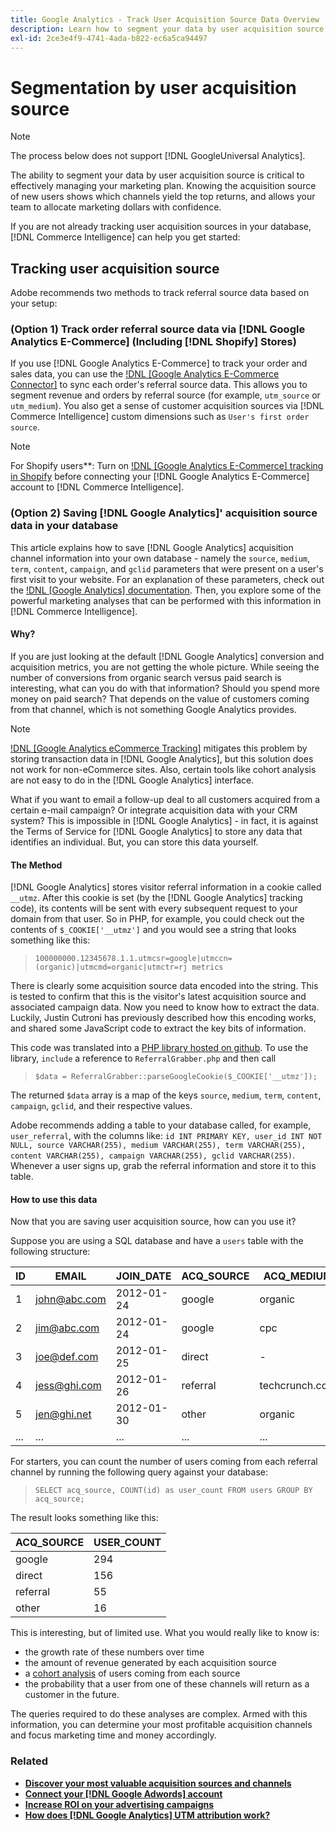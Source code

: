 ```yaml
---
title: Google Analytics - Track User Acquisition Source Data Overview
description: Learn how to segment your data by user acquisition source.
exl-id: 2ce3e4f9-4741-4ada-b822-ec6a5ca94497
---
```

# Segmentation by user acquisition source

>[!NOTE]
>
>The process below does not support [!DNL GoogleUniversal Analytics].

The ability to segment your data by user acquisition source is critical to effectively managing your marketing plan. Knowing the acquisition source of new users shows which channels yield the top returns, and allows your team to allocate marketing dollars with confidence.

If you are not already tracking user acquisition sources in your database, [!DNL Commerce Intelligence] can help you get started:

## Tracking user acquisition source

Adobe recommends two methods to track referral source data based on your setup:

### (Option 1)  Track order referral source data via [!DNL Google Analytics E-Commerce] (Including [!DNL Shopify] Stores)

If you use [!DNL Google Analytics E-Commerce] to track your order and sales data, you can use the [!DNL [Google Analytics E-Commerce Connector]](../importing-data/integrations/google-ecommerce.md) to sync each order's referral source data. This allows you to segment revenue and orders by referral source (for example, `utm_source` or `utm_medium`). You also get a sense of customer acquisition sources via [!DNL Commerce Intelligence] custom dimensions such as `User's first order source`.

>[!NOTE]
>
>For Shopify users**: Turn on [!DNL [Google Analytics E-Commerce] tracking in Shopify](https://help.shopify.com/en/manual/reports-and-analytics/google-analytics#ecommerce-tracking) before connecting your [!DNL Google Analytics E-Commerce] account to [!DNL Commerce Intelligence].

### (Option 2) Saving [!DNL Google Analytics]' acquisition source data in your database

This article explains how to save [!DNL Google Analytics] acquisition channel information into your own database - namely the `source`, `medium`, `term`, `content`, `campaign`, and `gclid` parameters that were present on a user's first visit to your website. For an explanation of these parameters, check out the [!DNL [Google Analytics] documentation](https://support.google.com/analytics/answer/1191184?hl=en#zippy=%2Cin-this-article). Then, you explore some of the powerful marketing analyses that can be performed with this information in [!DNL Commerce Intelligence].

#### Why?

If you are just looking at the default [!DNL Google Analytics] conversion and acquisition metrics, you are not getting the whole picture. While seeing the number of conversions from organic search versus paid search is interesting, what can you do with that information? Should you spend more money on paid search? That depends on the value of customers coming from that channel, which is not something Google Analytics provides. 

>[!NOTE]
>
>[!DNL [Google Analytics eCommerce Tracking]](https://developers.google.com/analytics/devguides/collection/gajs/gaTrackingEcommerce) mitigates this problem by storing transaction data in [!DNL Google Analytics], but this solution does not work for non-eCommerce sites. Also, certain tools like cohort analysis are not easy to do in the [!DNL Google Analytics] interface.

What if you want to email a follow-up deal to all customers acquired from a certain e-mail campaign? Or integrate acquisition data with your CRM system? This is impossible in [!DNL Google Analytics] - in fact, it is against the Terms of Service for [!DNL Google Analytics] to store any data that identifies an individual. But, you can store this data yourself.

#### The Method

[!DNL Google Analytics] stores visitor referral information in a cookie called `__utmz`. After this cookie is set (by the [!DNL Google Analytics] tracking code), its contents will be sent with every subsequent request to your domain from that user. So in PHP, for example, you could check out the contents of `$_COOKIE['__utmz']` and you would see a string that looks something like this:

> `100000000.12345678.1.1.utmcsr=google|utmccn=(organic)|utmcmd=organic|utmctr=rj metrics`

There is clearly some acquisition source data encoded into the string. This is tested to confirm that this is the visitor's latest acquisition source and associated campaign data. Now you need to know how to extract the data. Luckily, Justin Cutroni has previously described how this encoding works, and shared some JavaScript code to extract the key bits of information.

This code was translated into a [PHP library hosted on github](https://github.com/RJMetrics/referral-grabber-php). To use the library, `include` a reference to `ReferralGrabber.php` and then call

> `$data = ReferralGrabber::parseGoogleCookie($_COOKIE['__utmz']);`

The returned `$data` array is a map of the keys `source`, `medium`, `term`, `content`, `campaign`, `gclid`, and their respective values.

Adobe recommends adding a table to your database called, for example, `user_referral`, with the columns like: `id INT PRIMARY KEY, user_id INT NOT NULL, source VARCHAR(255), medium VARCHAR(255), term VARCHAR(255), content VARCHAR(255), campaign VARCHAR(255), gclid VARCHAR(255)`. Whenever a user signs up, grab the referral information and store it to this table.

#### How to use this data

Now that you are saving user acquisition source, how can you use it?

Suppose you are using a SQL database and have a `users` table with the following structure:

|ID|EMAIL|JOIN_DATE|ACQ_SOURCE|ACQ_MEDIUM|
|--- |--- |--- |--- |--- |
|1|john@abc.com|2012-01-24|google|organic|
|2|jim@abc.com|2012-01-24|google|cpc|
|3|joe@def.com|2012-01-25|direct|-|
|4|jess@ghi.com|2012-01-26|referral|techcrunch.com|
|5|jen@ghi.net|2012-01-30|other|organic|
|...|...|...|...|...|

For starters, you can count the number of users coming from each referral channel by running the following query against your database:

> `SELECT acq_source, COUNT(id) as user_count FROM users GROUP BY acq_source;`

The result looks something like this:

|ACQ_SOURCE|USER_COUNT|
|--- |--- |
|google|294|
|direct|156|
|referral|55|
|other|16|

This is interesting, but of limited use. What you would really like to know is:

* the growth rate of these numbers over time
* the amount of revenue generated by each acquisition source
* a [cohort analysis](https://en.wikipedia.org/wiki/Cohort_analysis) of users coming from each source
* the probability that a user from one of these channels will return as a customer in the future. 

The queries required to do these analyses are complex. Armed with this information, you can determine your most profitable acquisition channels and focus marketing time and money accordingly.

### Related

*   **[Discover your most valuable acquisition sources and channels](../analysis/most-value-source-channel.md)**
*   **[Connect your [!DNL Google Adwords] account](../importing-data/integrations/google-adwords.md)**
*   **[Increase ROI on your advertising campaigns](../analysis/roi-ad-camp.md)**
*   **[How does [!DNL Google Analytics] UTM attribution work?](../analysis/utm-attributes.md)**
